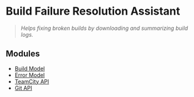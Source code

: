 # Build Failure Resolution Assistant

> _Helps fixing broken builds by downloading and summarizing build logs._

## Modules

- [Build Model](build-model/README.md)
- [Error Model](error-model/README.md)
- [TeamCity API](teamcity-api/README.md)
- [Git API](git-api/README.md)
